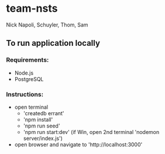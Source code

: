 # team-nsts
Nick Napoli, Schuyler, Thom, Sam
####


## To run application locally
### Requirements:
- Node.js
- PostgreSQL
### Instructions:
- open terminal
  - 'createdb errant'
  - 'npm install'
  - 'npm run seed'
  - 'npm run start:dev' (if Win, open 2nd terminal 'nodemon server/index.js')
- open browser and navigate to 'http://localhost:3000'
